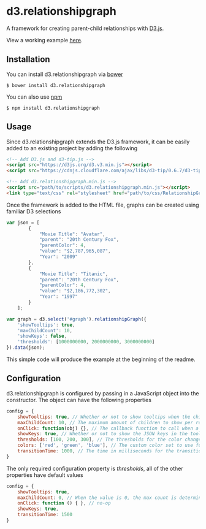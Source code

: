 # d3.relationshipgraph
A framework for creating parent-child relationships with [D3.js](http://www.d3js.org).

View a working example [here](https://cdn.rawgit.com/hkelly93/d3.relationshipgraph/master/examples/index.html).

## Installation
You can install d3.relationshipgraph via [bower](http://bower.io)

```
$ bower install d3.relationshipgraph
```
You can also use [npm](http://npmjs.org)

```
$ npm install d3.relationshipgraph
```

## Usage
Since d3.relationshipgraph extends the D3.js framework, it can be easily added to an existing project by adding the following

```html
<!-- Add D3.js and d3-tip.js -->
<script src="https://d3js.org/d3.v3.min.js"></script>
<script src="https://cdnjs.cloudflare.com/ajax/libs/d3-tip/0.6.7/d3-tip.js"></script>

<!-- Add d3.relationshipgraph.min.js -->
<script src="path/to/scripts/d3.relationshipgraph.min.js"></script>
<link type="text/css" rel="stylesheet" href="path/to/css/RelationshipGraph.css">
````

Once the framework is added to the HTML file, graphs can be created using familiar D3 selections

```javascript
var json = [
        {
            "Movie Title": "Avatar",
            "parent": "20th Century Fox",
            "parentColor": 4,
            "value": "$2,787,965,087",
            "Year": "2009"
        },
        {
            "Movie Title": "Titanic",
            "parent": "20th Century Fox",
            "parentColor": 4,
            "value": "$2,186,772,302",
            "Year": "1997"
        }
    ];

var graph = d3.select('#graph').relationshipGraph({
    'showTooltips': true,
    'maxChildCount': 10,
    'showKeys': false,
    'thresholds': [1000000000, 2000000000, 3000000000]
}).data(json);
```

This simple code will produce the example at the beginning of the readme.

## Configuration

d3.relationshipgraph is configured by passing in a JavaScript object into the constructor. The object can have the following properties

```Javascript
config = {
    showTooltips: true, // Whether or not to show tooltips when the child block is moused over.
    maxChildCount: 10, // The maximum amount of children to show per row before wrapping.
    onClick: function(obj) {}, // The callback function to call when a child block is clicked on. This gets passed the JSON for the object.
    showKeys: true, // Whether or not to show the JSON keys in the tooltip
    thresholds: [100, 200, 300], // The thresholds for the color changes. If the values are strings, the colors are determined by the value of the child being equal to the threshold. If the thresholds are numbers, the color is determined by the value being less than the threshold.
    colors: ['red', 'green', 'blue'], // The custom color set to use for the child blocks. These can be color names, HEX values, or RGBA values.
    transitionTime: 1000, // The time in milliseconds for the transitions. Set to 0 to disable.
}
```

The only required configuration property is *thresholds*, all of the other properties have default values

```Javascript
config = {
    showTooltips: true,
    maxChildCount: 0, // When the value is 0, the max count is determined by the width of the parent element.
    onClick: function () { }, // no-op
    showKeys: true,
    transitionTime: 1500
}
```
